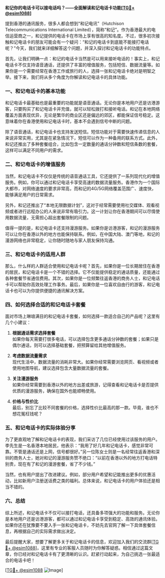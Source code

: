 **和记你的电话卡可以接电话吗？——全面解读和记电话卡功能[[TG💪+ @esim1088](https://t.me/s/esim1088)]**

提到香港的通讯服务，很多人都会想到“和记电讯”（Hutchison Telecommunications International Limited），简称“和记”。作为香港最大的电信运营商之一，和记提供的电话卡在市场上享有很高的知名度。不过，很多初次接触和记电话卡的朋友可能会有一个疑问：“和记的电话卡到底能不能接打电话呢？”今天，我们就来详细解答这个问题，并深入探讨和记电话卡的功能特点。

首先，让我们明确一点：和记的电话卡当然是可以用来接听电话的！事实上，和记电话卡不仅支持语音通话，还提供了丰富的增值服务，包括短信、数据流量等。如果你是一个需要经常在香港工作或旅行的人，选择一张和记电话卡绝对是明智之举。接下来，我们将从多个角度为你解读和记电话卡的具体功能。

### **一、和记电话卡的基本功能**

和记电话卡最基础也是最重要的功能就是语音通话。无论你是本地用户还是访港游客，只要购买了和记电话卡并充值，就可以轻松拨打和接听电话。和记在本地网络覆盖方面表现优异，无论是繁华的商业区还是偏远的郊区，都能保证信号稳定。这意味着你在香港使用和记电话卡时，基本不会遇到信号中断的问题。

除了语音通话，和记电话卡也支持发送短信。短信功能对于需要快速传递信息的人来说非常实用，尤其是在紧急情况下，短信可以作为一种备用的联系方式。此外，和记还推出了多种套餐组合，比如包含一定数量的通话分钟数和短信条数的套餐，这样可以满足不同用户的需求。

### **二、和记电话卡的增值服务**

当然，和记电话卡不仅仅是传统的语音通话工具，它还提供了一系列现代化的增值服务。例如，你可以通过和记电话卡享受高速的数据流量服务。香港作为一个国际大都市，对网络速度的要求非常高，而和记的4G/5G网络覆盖范围广、速度快，能够满足用户的日常需求。

另外，和记还推出了“本地无限数据计划”，这对于经常需要使用社交媒体、观看视频或者进行远程办公的人来说非常有吸引力。这一计划让你在香港期间可以尽情使用数据流量，无需担心超出套餐限制的问题。

值得一提的是，和记电话卡还支持漫游服务。如果你是访港游客，和记的漫游服务可以让你在香港以外的地方也能保持联系。例如，在中国大陆、澳门等地，和记的漫游网络也非常稳定，让你随时随地与家人朋友保持沟通。

### **三、和记电话卡的适用人群**

那么，什么样的人群适合使用和记电话卡呢？首先，如果你是一位长期居住在香港的居民，和记电话卡是一个不错的选择。它不仅能提供稳定的通话质量，还能通过各种套餐节省通信费用。其次，如果你是一位频繁往返香港的商务人士，和记电话卡可以帮助你高效处理工作事务。最后，如果你是一位喜欢自由行的游客，和记电话卡也可以为你提供便捷的通讯解决方案。

### **四、如何选择合适的和记电话卡套餐**

面对市场上琳琅满目的和记电话卡套餐，如何选择一款适合自己的产品呢？这里有几个小建议：

1. **根据通话需求选择套餐**  
   如果你每天需要打很多电话，可以选择包含更多通话分钟数的套餐；如果只是偶尔通话，则可以选择基础套餐，把预算留给其他增值服务。

2. **考虑数据流量需求**  
   现代生活中，数据流量的消耗非常大。如果你经常需要浏览网页、看视频或者使用地图导航，建议选择包含大量数据流量的套餐。

3. **关注漫游服务**  
   如果你经常需要到香港以外的地方出差或旅游，记得查看和记电话卡是否提供优质的漫游服务，确保在国外也能顺畅使用。

4. **价格与性价比**  
   最后，别忘了比较不同套餐的价格，选择性价比最高的那一款。毕竟，谁也不想花冤枉钱呢？

### **五、和记电话卡的实际体验分享**

为了更直观地了解和记电话卡的表现，我们采访了几位已经使用过该服务的用户。李先生是一名香港本地居民，他表示：“我用了好几年和记电话卡，感觉非常可靠。不管是通话还是上网，信号都很好。”另一位陈女士则是一名经常往返香港和深圳的商务人士，她对和记的漫游服务赞不绝口：“以前在香港以外的地方打电话特别贵，现在有了和记的漫游套餐，省了不少钱。”

当然，也有用户提出了改进建议。例如，部分用户希望和记能推出更多的优惠活动，比如新用户注册送话费之类的福利。总体来说，和记电话卡的用户体验还是相当不错的。

### **六、总结**

综上所述，和记电话卡不仅可以接打电话，还具备多项强大的功能和服务。无论你是本地用户还是访港游客，都可以通过和记电话卡享受到稳定、高效的通讯体验。如果你还在犹豫要不要入手一张和记电话卡，不妨先去官网了解一下具体套餐信息，再根据自己的实际需求做出决定。

最后提醒大家，想要了解更多关于和记电话卡的信息，欢迎加入我们的交流群[[TG💪+ @esim1088](https://t.me/s/esim1088)]，这里有专业的客服人员随时为你解答疑惑。相信通过这篇文章，你已经对和记电话卡有了更清晰的认识。赶紧行动起来，为自己挑选一张最适合的电话卡吧！

[[TG💪+ @esim1088](https://t.me/s/esim1088) ![Image](https://i.postimg.cc/4NQfJmqS/Snipaste-2025-05-13-00-14-12.png)]